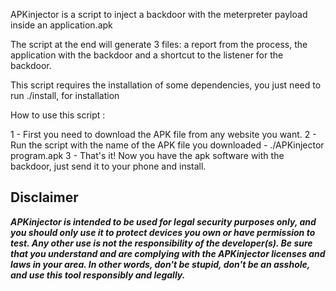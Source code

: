 APKinjector is a script to inject a backdoor with the meterpreter payload inside an application.apk 

The script at the end will generate 3 files: a report from the process, the application with the backdoor and a shortcut to the listener for the backdoor. 

This script requires the installation of some dependencies, you just need to run ./install, for installation


How to use this script :

1 - First you need to download the APK file from any website you want. 
2 - Run the script with the name of the APK file you downloaded - ./APKinjector program.apk
3 - That's it! Now you have the apk software with the backdoor, just send it to your phone and install. 


## Disclaimer

***APKinjector is intended to be used for legal security purposes only, and you should only use it to protect devices you own or have permission to test. Any other use is not the responsibility of the developer(s).  Be sure that you understand and are complying with the APKinjector licenses and laws in your area.  In other words, don't be stupid, don't be an asshole, and use this tool responsibly and legally.***
